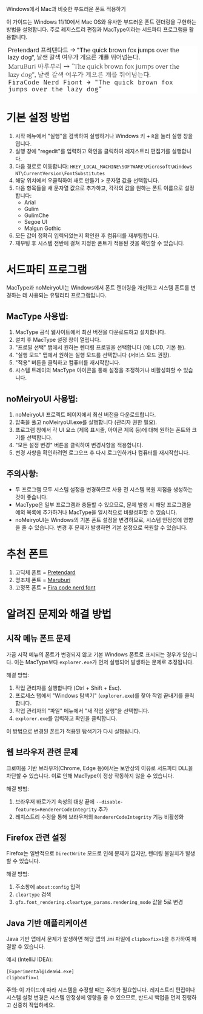 Windows에서 Mac과 비슷한 부드러운 폰트 적용하기

이 가이드는 Windows 11/10에서 Mac OS와 유사한 부드러운 폰트 렌더링을 구현하는 방법을 설명합니다. 주로 레지스트리 편집과 MacType이라는 서드파티 프로그램을 활용합니다.

![](./preview_font.png)

# 기본 설정 방법

1. 시작 메뉴에서 "실행"을 검색하여 실행하거나 Windows 키 + `R`을 눌러 실행 창을 엽니다.
2. 실행 창에 "regedit"를 입력하고 확인을 클릭하여 레지스트리 편집기를 실행합니다.
3. 다음 경로로 이동합니다: 
   `HKEY_LOCAL_MACHINE\SOFTWARE\Microsoft\Windows NT\CurrentVersion\FontSubstitutes`
4. 해당 위치에서 우클릭하여 새로 만들기 > 문자열 값을 선택합니다.
5. 다음 항목들을 새 문자열 값으로 추가하고, 각각의 값을 원하는 폰트 이름으로 설정합니다:
   - Arial
   - Gulim
   - GulimChe
   - Segoe UI
   - Malgun Gothic
6. 모든 값이 정확히 입력되었는지 확인한 후 컴퓨터를 재부팅합니다.
7. 재부팅 후 시스템 전반에 걸쳐 지정한 폰트가 적용된 것을 확인할 수 있습니다.

# 서드파티 프로그램
MacType과 noMeiryoUI는 Windows에서 폰트 렌더링을 개선하고 시스템 폰트를 변경하는 데 사용되는 유틸리티 프로그램입니다.

## MacType 사용법:

1. MacType 공식 웹사이트에서 최신 버전을 다운로드하고 설치합니다.
2. 설치 후 MacType 설정 창이 열립니다.
3. "프로필 선택" 탭에서 원하는 렌더링 프로필을 선택합니다 (예: LCD, 기본 등).
4. "실행 모드" 탭에서 원하는 실행 모드를 선택합니다 (서비스 모드 권장).
5. "적용" 버튼을 클릭하고 컴퓨터를 재시작합니다.
6. 시스템 트레이의 MacType 아이콘을 통해 설정을 조정하거나 비활성화할 수 있습니다.

## noMeiryoUI 사용법:

1. noMeiryoUI 프로젝트 페이지에서 최신 버전을 다운로드합니다.
2. 압축을 풀고 noMeiryoUI.exe를 실행합니다 (관리자 권한 필요).
3. 프로그램 창에서 각 UI 요소 (제목 표시줄, 아이콘 제목 등)에 대해 원하는 폰트와 크기를 선택합니다.
4. "모든 설정 변경" 버튼을 클릭하여 변경사항을 적용합니다.
5. 변경 사항을 확인하려면 로그오프 후 다시 로그인하거나 컴퓨터를 재시작합니다.

## 주의사항:
- 두 프로그램 모두 시스템 설정을 변경하므로 사용 전 시스템 복원 지점을 생성하는 것이 좋습니다.
- MacType은 일부 프로그램과 충돌할 수 있으므로, 문제 발생 시 해당 프로그램을 예외 목록에 추가하거나 MacType을 일시적으로 비활성화할 수 있습니다.
- noMeiryoUI는 Windows의 기본 폰트 설정을 변경하므로, 시스템 안정성에 영향을 줄 수 있습니다. 변경 후 문제가 발생하면 기본 설정으로 복원할 수 있습니다.

# 추천 폰트

1. 고딕체 폰트 = [Pretendard](https://github.com/orioncactus/pretendard)
2. 명조체 폰트 = [Maruburi](https://hangeul.naver.com/)
3. 고정폭 폰트 = [Fira code nerd font](https://www.nerdfonts.com/font-downloads)


# 알려진 문제와 해결 방법

## 시작 메뉴 폰트 문제
가끔 시작 메뉴의 폰트가 변경되지 않고 기본 Windows 폰트로 표시되는 경우가 있습니다. 이는 MacType보다 `explorer.exe`가 먼저 실행되어 발생하는 문제로 추정됩니다.

해결 방법:
1. 작업 관리자를 실행합니다 (Ctrl + Shift + Esc).
2. 프로세스 탭에서 "Windows 탐색기" (`explorer.exe`)를 찾아 작업 끝내기를 클릭합니다.
3. 작업 관리자의 "파일" 메뉴에서 "새 작업 실행"을 선택합니다.
4. `explorer.exe`를 입력하고 확인을 클릭합니다.

이 방법으로 변경된 폰트가 적용된 탐색기가 다시 실행됩니다.

## 웹 브라우저 관련 문제

크로미움 기반 브라우저(Chrome, Edge 등)에서는 보안상의 이유로 서드파티 DLL을 차단할 수 있습니다. 이로 인해 MacType이 정상 작동하지 않을 수 있습니다.

해결 방법:
1. 브라우저 바로가기 속성의 대상 끝에 `--disable-features=RendererCodeIntegrity` 추가
2. 레지스트리 수정을 통해 브라우저의 `RendererCodeIntegrity` 기능 비활성화

## Firefox 관련 설정

Firefox는 일반적으로 `DirectWrite` 모드로 인해 문제가 없지만, 렌더링 불일치가 발생할 수 있습니다.

해결 방법:
1. 주소창에 `about:config` 입력
2. `cleartype` 검색
3. `gfx.font_rendering.cleartype_params.rendering_mode` 값을 5로 변경

## Java 기반 애플리케이션

Java 기반 앱에서 문제가 발생하면 해당 앱의 .ini 파일에 `clipboxfix=1`을 추가하여 해결할 수 있습니다.

예시 (IntelliJ IDEA):
```
[Experimental@idea64.exe]
clipboxfix=1
```

주의: 이 가이드에 따라 시스템을 수정할 때는 주의가 필요합니다. 레지스트리 편집이나 시스템 설정 변경은 시스템 안정성에 영향을 줄 수 있으므로, 반드시 백업을 먼저 진행하고 신중히 작업하세요.

